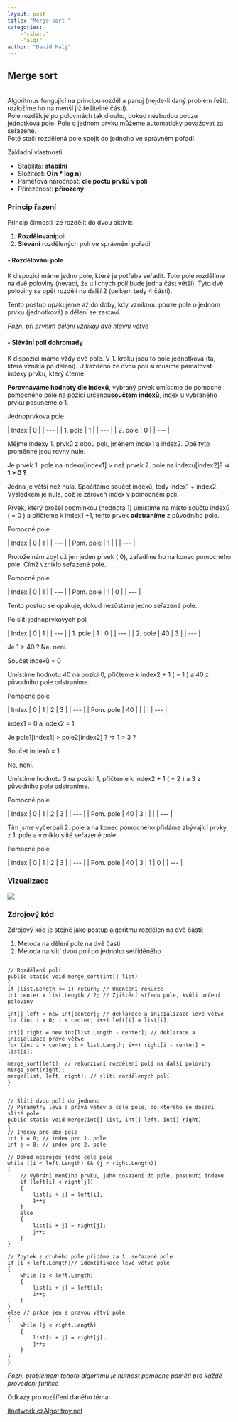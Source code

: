 ```yaml
---
layout: post
title: "Merge sort "
categories:
    -"csharp"
    -"algs"
author: "David Malý"
--- 
```



## Merge sort


<br>Algoritmus fungující na principu rozděl a panuj (nejde-li daný problém řešit, rozložíme ho na menší již řešitelné části). 
<br>Pole rozděluje po polovinách tak dlouho, dokud nezbudou pouze jednotková pole. Pole o jednom prvku můžeme automaticky považovat za seřazené.
<br>Poté stačí rozdělená pole spojit do jednoho ve správném pořadí.

Základní vlastnosti:


- Stabilita: **stabilní**
- Složitost: **O(n \* log n)**
- Paměťová náročnost: **dle počtu prvků v poli**
- Přirozenost: **přirozený**


### Princip řazení


Princip činnosti lze rozdělit do dvou aktivit:


1. **Rozdělování**polí
2. **Slévání** rozdělených polí ve správném pořadí



#### - Rozdělování pole



K dispozici máme jedno pole, které je potřeba seřadit. Toto pole rozdělíme na dvě poloviny (nevadí, že u lichých polí bude jedna část větší). Tyto dvě poloviny se opět rozdělí na další 2 (celkem tedy 4 části).
Tento postup opakujeme až do doby, kdy vzniknou pouze pole o jednom prvku (jednotková) a dělení se zastaví.

*Pozn. při prvním dělení vznikají dvě hlavní větve*


#### - Slévání polí dohromady



K dispozici máme vždy dvě pole. V 1. kroku jsou to pole jednotková (ta, která vznikla po dělení). U každého ze dvou polí si musíme pamatovat indexy prvku, který čteme.

**Porovnáváme hodnoty dle indexů**, vybraný prvek umístíme do pomocné pomocného pole na pozici určenou**součtem indexů**, index u vybraného prvku posuneme o 1.



Jednoprvková pole



| Index | 0 |
| --- |
| 1. pole | 1 |
| --- |
| 2. pole | 0 |
| --- |




Mějme indexy 1. prvků z obou polí, jménem index1 a index2. Obě tyto proměnné jsou rovny nule.
Je prvek  1. pole na indexu[index1] > než prvek 2. pole na indexu[index2]? => **1 > 0 ?**
Jedna je větší než nula. Spočítáme součet indexů, tedy index1 + index2. Výsledkem je nula, což je zároveň index v pomocném poli.
Prvek, který prošel podmínkou (hodnota 1) umístíme na místo součtu indexů ( = 0 ) a přičteme k index1 +1, tento prvek **odstraníme** z původního pole.



Pomocné pole



| Index | 0 | 1 |
| --- |
| Pom. pole | 1 |  |
| --- |




Protože nám zbyl už jen jeden prvek ( 0), zařadíme ho na konec pomocného pole. Čímž vzniklo seřazené pole.



Pomocné pole



| Index | 0 | 1 |
| --- |
| Pom. pole | 1 | 0 |
| --- |




Tento postup se opakuje, dokud nezůstane jedno seřazené pole.




Po slití jednoprvkových polí



| Index | 0 | 1 |
| --- |
| 1. pole | 1 | 0 |
| --- |
| 2. pole | 40 | 3 |
| --- |




Je 1 > 40 ? Ne, není.
Součet indexů = 0
Umístíme hodnotu 40 na pozici 0, přičteme k index2 + 1 ( = 1 ) a 40 z původního pole odstraníme.




Pomocné pole



| Index | 0 | 1 | 2 | 3 |
| --- |
| Pom. pole | 40 |  |  |  |
| --- |




index1 = 0 a index2 = 1
Je pole1[index1] > pole2[index2] ? => 1 > 3 ?
Součet indexů = 1
Ne, není.
Umístíme hodnotu 3 na pozici 1, přičteme k index2 + 1 ( = 2 ) a 3 z původního pole odstraníme.



Pomocné pole



| Index | 0 | 1 | 2 | 3 |
| --- |
| Pom. pole | 40 |  3  |  |  |
| --- |




Tím jsme vyčerpali 2. pole a na konec pomocného přidáme zbývající prvky z 1. pole a vzniklo slité seřazené pole.



Pomocné pole



| Index | 0 | 1 | 2 | 3 |
| --- |
| Pom. pole | 40 |  3  |  1  |  0 |
| --- |






### Vizualizace
![](images/Merge.png)
### Zdrojový kód


Zdrojový kód je stejně jako postup algoritmu rozdělen na dvě části:


1. Metoda na dělení pole na dvě části
2. Metoda na slití dvou polí do jednoho setříděného



```

// Rozdělení polí
public static void merge_sort(int[] list)
{if (list.Length <= 1) return; // Ukončení rekurzeint center = list.Length / 2; // Zjištění středu pole, kvůli určení poloviny
int[] left = new int[center]; // deklarace a inicializace levé větvefor (int i = 0; i < center; i++) left[i] = list[i];
int[] right = new int[list.Length - center]; // deklarace a inicializace pravé větvefor (int i = center; i < list.Length; i++) right[i - center] = list[i];
merge_sort(left); // rekurzivní rozdělení polí na další polovinymerge_sort(right);merge(list, left, right); // sliti rozdělených polí
}


// Slití dvou polí do jednoho
// Parametry levá a pravá větev a celé pole, do kterého se dosadí slité pole
public static void merge(int[] list, int[] left, int[] right)
{// Indexy pro obě poleint i = 0; // index pro 1. poleint j = 0; // index pro 2. pole
// Dokud neprojde jedno celé polewhile ((i < left.Length) && (j < right.Length)){	// Vybrání menšího prvku, jeho dosazení do pole, posunutí indexu	if (left[i] < right[j])	{		list[i + j] = left[i];		i++;	}	else	{		list[i + j] = right[j];		j++;	}}
// Zbytek z druhého pole přidáme za 1. seřazené poleif (i < left.Length)// identifikace levé větve pole{	while (i < left.Length)	{		list[i + j] = left[i];		i++;	}}else // práce jen s pravou větví pole{	while (j < right.Length)	{		list[i + j] = right[j];		j++;	}}
}

```




*Pozn. problémem tohoto algoritmu je nutnost pomocné paměti pro každé provedení funkce*

 Odkazy pro rozšíření daného téma:

[itnetwork.cz](http://www.itnetwork.cz/algoritmy/razeni/algoritmus-merge-sort-trideni-cisel-podle-velikosti/)[Algoritmy.net](https://www.algoritmy.net/article/13/Merge-sort)